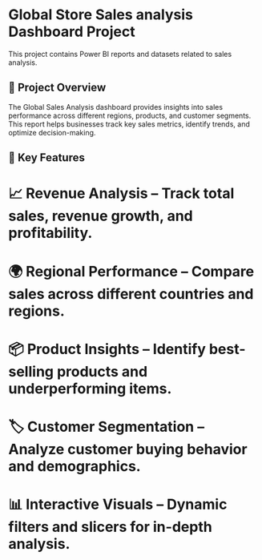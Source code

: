 # Global Store Sales analysis Dashboard Project
This project contains Power BI reports and datasets related to sales analysis.

 ## 📌 Project Overview
The Global Sales Analysis dashboard provides insights into sales performance across different regions, products, and customer segments. This report helps businesses track key sales metrics, identify trends, and optimize decision-making.

## 🚀 Key Features

 # 📈 Revenue Analysis – Track total sales, revenue growth, and profitability.
# 🌍 Regional Performance – Compare sales across different countries and regions.
# 📦 Product Insights – Identify best-selling products and underperforming items.
# 🏷️ Customer Segmentation – Analyze customer buying behavior and demographics.
# 📊 Interactive Visuals – Dynamic filters and slicers for in-depth analysis.
